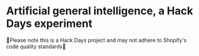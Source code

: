 # Artificial general intelligence, a Hack Days experiment

🚨Please note this is a Hack Days project and may not adhere to Shopify's code quality standards🚨

